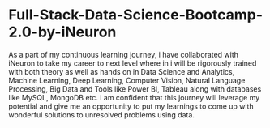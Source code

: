 # Full-Stack-Data-Science-Bootcamp-2.0-by-iNeuron

As a part of my continuous learning journey, i have collaborated with iNeuron to take my career to next level where in i will be rigorously trained with both theory as well as hands on in Data Science and Analytics, Machine Learning, Deep Learning, Computer Vision, Natural Language Processing, Big Data and Tools like Power BI, Tableau along with databases like MySQL, MongoDB etc. i am confident that this journey will leverage my potential and give me an opportunity to put my learnings to come up with wonderful solutions to unresolved problems using data.
